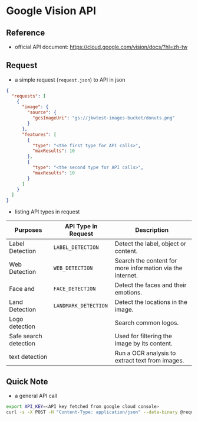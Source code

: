 # Google Vision API



## Reference



* official API document: <https://cloud.google.com/vision/docs/?hl=zh-tw>



## Request


* a simple request (`request.json`) to API in json

```json
{
  "requests": [
    {
      "image": {
        "source": {
          "gcsImageUri": "gs://jkwtest-images-bucket/donuts.png"
        }
      },
      "features": [
        {
          "type": "<the first type for API calls>",
          "maxResults": 10
        },
        {
          "type": "<the second type for API calls>",
          "maxResults": 10
        }
      ]
    }
  ]
}
```

* listing API types in request

| Purposes                | API Type in Request  | Description |
| ----------------------- | -------------------- | --|
| Label Detection         | `LABEL_DETECTION`    |Detect the label, object or content.|
| Web Detection           | `WEB_DETECTION`      |Search the content for more information via the internet.|
| Face and | `FACE_DETECTION` | Detect the faces and their emotions. |
| Land Detection | `LANDMARK_DETECTION` |Detect the locations in the image.|
| Logo detection | | Search common logos. |
| Safe search detection | | Used for filtering the image by its content.  |
| text detection || Run a OCR analysis to extract text from images. |


## Quick Note

* a general API call

```sh
export API_KEY=<API key fetched from google cloud console>
curl -s -X POST -H "Content-Type: application/json" --data-binary @request.json  https://vision.googleapis.com/v1/images:annotate?key=${API_KEY}
```

